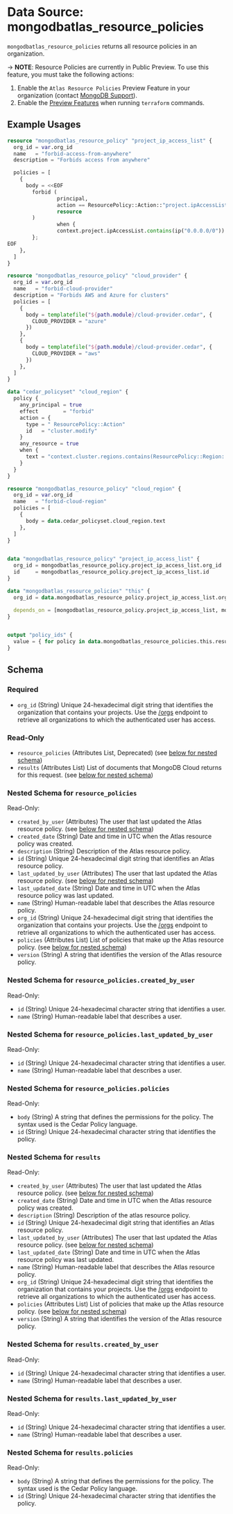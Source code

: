 # Data Source: mongodbatlas_resource_policies

`mongodbatlas_resource_policies` returns all resource policies in an organization.

-> **NOTE**: Resource Policies are currently in Public Preview. To use this feature, you must take the following actions:
1. Enable the `Atlas Resource Policies` Preview Feature in your organization (contact [MongoDB Support](https://www.mongodb.com/services/support)).
2. Enable the [Preview Features](https://github.com/mongodb/terraform-provider-mongodbatlas?tab=readme-ov-file#preview-features) when running `terraform` commands.

## Example Usages
```terraform
resource "mongodbatlas_resource_policy" "project_ip_access_list" {
  org_id = var.org_id
  name   = "forbid-access-from-anywhere"
  description = "Forbids access from anywhere"

  policies = [
    {
      body = <<EOF
        forbid (
                principal,
                action == ResourcePolicy::Action::"project.ipAccessList.modify",
                resource
        )
                when {
                context.project.ipAccessList.contains(ip("0.0.0.0/0"))
        };
EOF
    },
  ]
}

resource "mongodbatlas_resource_policy" "cloud_provider" {
  org_id = var.org_id
  name   = "forbid-cloud-provider"
  description = "Forbids AWS and Azure for clusters"
  policies = [
    {
      body = templatefile("${path.module}/cloud-provider.cedar", {
        CLOUD_PROVIDER = "azure"
      })
    },
    {
      body = templatefile("${path.module}/cloud-provider.cedar", {
        CLOUD_PROVIDER = "aws"
      })
    },
  ]
}

data "cedar_policyset" "cloud_region" {
  policy {
    any_principal = true
    effect        = "forbid"
    action = {
      type = " ResourcePolicy::Action"
      id   = "cluster.modify"
    }
    any_resource = true
    when {
      text = "context.cluster.regions.contains(ResourcePolicy::Region::\"gcp:us-east1\")"
    }
  }
}

resource "mongodbatlas_resource_policy" "cloud_region" {
  org_id = var.org_id
  name   = "forbid-cloud-region"
  policies = [
    {
      body = data.cedar_policyset.cloud_region.text
    },
  ]
}


data "mongodbatlas_resource_policy" "project_ip_access_list" {
  org_id = mongodbatlas_resource_policy.project_ip_access_list.org_id
  id     = mongodbatlas_resource_policy.project_ip_access_list.id
}

data "mongodbatlas_resource_policies" "this" {
  org_id = data.mongodbatlas_resource_policy.project_ip_access_list.org_id

  depends_on = [mongodbatlas_resource_policy.project_ip_access_list, mongodbatlas_resource_policy.cloud_provider, mongodbatlas_resource_policy.cloud_region]
}


output "policy_ids" {
  value = { for policy in data.mongodbatlas_resource_policies.this.results : policy.name => policy.id }
}
```

<!-- schema generated by tfplugindocs -->
## Schema

### Required

- `org_id` (String) Unique 24-hexadecimal digit string that identifies the organization that contains your projects. Use the [/orgs](#tag/Organizations/operation/listOrganizations) endpoint to retrieve all organizations to which the authenticated user has access.

### Read-Only

- `resource_policies` (Attributes List, Deprecated) (see [below for nested schema](#nestedatt--resource_policies))
- `results` (Attributes List) List of documents that MongoDB Cloud returns for this request. (see [below for nested schema](#nestedatt--results))

<a id="nestedatt--resource_policies"></a>
### Nested Schema for `resource_policies`

Read-Only:

- `created_by_user` (Attributes) The user that last updated the Atlas resource policy. (see [below for nested schema](#nestedatt--resource_policies--created_by_user))
- `created_date` (String) Date and time in UTC when the Atlas resource policy was created.
- `description` (String) Description of the Atlas resource policy.
- `id` (String) Unique 24-hexadecimal digit string that identifies an Atlas resource policy.
- `last_updated_by_user` (Attributes) The user that last updated the Atlas resource policy. (see [below for nested schema](#nestedatt--resource_policies--last_updated_by_user))
- `last_updated_date` (String) Date and time in UTC when the Atlas resource policy was last updated.
- `name` (String) Human-readable label that describes the Atlas resource policy.
- `org_id` (String) Unique 24-hexadecimal digit string that identifies the organization that contains your projects. Use the [/orgs](#tag/Organizations/operation/listOrganizations) endpoint to retrieve all organizations to which the authenticated user has access.
- `policies` (Attributes List) List of policies that make up the Atlas resource policy. (see [below for nested schema](#nestedatt--resource_policies--policies))
- `version` (String) A string that identifies the version of the Atlas resource policy.

<a id="nestedatt--resource_policies--created_by_user"></a>
### Nested Schema for `resource_policies.created_by_user`

Read-Only:

- `id` (String) Unique 24-hexadecimal character string that identifies a user.
- `name` (String) Human-readable label that describes a user.


<a id="nestedatt--resource_policies--last_updated_by_user"></a>
### Nested Schema for `resource_policies.last_updated_by_user`

Read-Only:

- `id` (String) Unique 24-hexadecimal character string that identifies a user.
- `name` (String) Human-readable label that describes a user.


<a id="nestedatt--resource_policies--policies"></a>
### Nested Schema for `resource_policies.policies`

Read-Only:

- `body` (String) A string that defines the permissions for the policy. The syntax used is the Cedar Policy language.
- `id` (String) Unique 24-hexadecimal character string that identifies the policy.



<a id="nestedatt--results"></a>
### Nested Schema for `results`

Read-Only:

- `created_by_user` (Attributes) The user that last updated the Atlas resource policy. (see [below for nested schema](#nestedatt--results--created_by_user))
- `created_date` (String) Date and time in UTC when the Atlas resource policy was created.
- `description` (String) Description of the atlas resource policy.
- `id` (String) Unique 24-hexadecimal digit string that identifies an Atlas resource policy.
- `last_updated_by_user` (Attributes) The user that last updated the Atlas resource policy. (see [below for nested schema](#nestedatt--results--last_updated_by_user))
- `last_updated_date` (String) Date and time in UTC when the Atlas resource policy was last updated.
- `name` (String) Human-readable label that describes the Atlas resource policy.
- `org_id` (String) Unique 24-hexadecimal digit string that identifies the organization that contains your projects. Use the [/orgs](#tag/Organizations/operation/listOrganizations) endpoint to retrieve all organizations to which the authenticated user has access.
- `policies` (Attributes List) List of policies that make up the Atlas resource policy. (see [below for nested schema](#nestedatt--results--policies))
- `version` (String) A string that identifies the version of the Atlas resource policy.

<a id="nestedatt--results--created_by_user"></a>
### Nested Schema for `results.created_by_user`

Read-Only:

- `id` (String) Unique 24-hexadecimal character string that identifies a user.
- `name` (String) Human-readable label that describes a user.


<a id="nestedatt--results--last_updated_by_user"></a>
### Nested Schema for `results.last_updated_by_user`

Read-Only:

- `id` (String) Unique 24-hexadecimal character string that identifies a user.
- `name` (String) Human-readable label that describes a user.


<a id="nestedatt--results--policies"></a>
### Nested Schema for `results.policies`

Read-Only:

- `body` (String) A string that defines the permissions for the policy. The syntax used is the Cedar Policy language.
- `id` (String) Unique 24-hexadecimal character string that identifies the policy.

